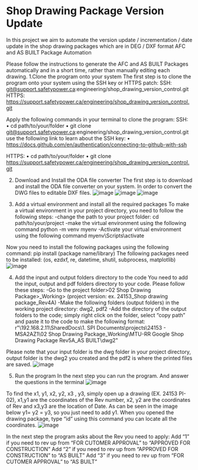 # Shop Drawing Package Version Update
In this project we aim to automate the version update / incrementation / date update in the shop drawing packages  which are in DEG / DXF format
AFC and AS BUILT Package Automation

Please follow the instructions to generate the AFC and AS BUILT Packages automatically and in a short time, rather than manually editing each drawing.
1.Clone the program onto your system
The first step is to clone the program onto your system using the SSH key or HTTPS patch:
SSH:
git@support.safetypower.ca:engineering/shop_drawing_version_control.git
HTTPS:
https://support.safetypower.ca/engineering/shop_drawing_version_control.git

Apply the following commands in your terminal to clone the program:
SSH:
•	cd path/to/your/folder
•	git clone git@support.safetypower.ca:engineering/shop_drawing_version_control.git
use the following link to learn about the SSH key:
•	  https://docs.github.com/en/authentication/connecting-to-github-with-ssh

HTTPS:
•	cd path/to/your/folder
•	git clone https://support.safetypower.ca/engineering/shop_drawing_version_control.git


2.	Download and Install the ODA file converter
The first step is to download and install the ODA file converter on your system. In order to convert the DWG files to editable DXF files.
 ![image](https://github.com/user-attachments/assets/1b381d33-2f4d-4af0-b14c-c394d52657a8)
![image](https://github.com/user-attachments/assets/b436328d-15e7-4f20-a191-a5621a78d983)
![image](https://github.com/user-attachments/assets/7906433a-84f0-4d29-9aa4-f86c2334e978)

 
3.	Add a virtual environment and install all the required packages
To make a virtual environment in your project directory, you need to follow the following steps:
-change the path to your project folder: 
  cd path/to/your/project
-make the virtual environment using the following command
  python -m venv myenv
-Activate your virtual environment using the following command
  myenv\Scripts\activate

Now you need to install the following packages using the following command:
  pip install (package name/library)
The following packages need to be installed:
 (os, ezdxf, re, datetime, shutil, subprocess, matplotlib)
 ![image](https://github.com/user-attachments/assets/e79b154e-80e0-43e3-ad5e-75e2166939a3)

4.	Add the input and output folders directory to the code
You need to add the input, output and pdf folders directory to your code. Please follow these steps:
-Go to the project folder>02 Shop Drawing Package>_Working> (project version: ex. 24153_Shop drawing package_Rev4A)
-Make the following folders (output folders) in the working project directory: dwg2, pdf2
-Add the directory of the output folders to the code; simply right click on the folder, select “copy path” and paste it to the code to make the following format:
r"\\192.168.2.11\SharedDocs\1. SPI Documents\projects\24153 - MSA2AZ1\02 Shop Drawing Package\_Working\MTU-RR Google Shop Drawing Package Rev5A_AS BUILT\dwg2"

Please note that your input folder is the dwg folder in your project directory, output folder is the dwg2 you created and the pdf2 is where the printed files are saved.
 ![image](https://github.com/user-attachments/assets/4c2af9ff-a3e6-4d38-b27a-49f83c857a7e)

5.	Run the program
In the next step you can run the program.
And answer the questions in the terminal
 ![image](https://github.com/user-attachments/assets/523006d1-298e-45eb-8a18-bf2c7483dd33)


To find the x1, y1, x2, y2, x3 , y3, simply open up a drawing (EX. 24153 PI-02), x1,y1 are the coordinates of the Rev number, x2, y2 are the coordinates of Rev and x3,y3 are the location of Date. As can be seen in the image below y1= y2 = y3, so you just need to add y1.
When you opened the drawing package, type “id” using this command you can locate all the coordinates. 
 ![image](https://github.com/user-attachments/assets/4e4031a5-adae-4db8-b63b-35c418662a6f)


In the next step the program asks about the Rev you need to apply:
Add “1” if you need to rev up from “FOR CUTOMER APPROVAL” to “APPROVED FOR CONSTRUCTION”
Add “2” if you need to rev up from “APPROVED FOR CONSTRUCTION” to “AS BUILT”
Add “3” if you need to rev up from “FOR CUTOMER APPROVAL” to “AS BUILT”
